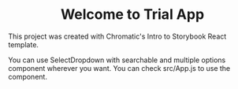 <h1 align="center">
  Welcome to Trial App
</h1>
This project was created with Chromatic's Intro to Storybook React template.

You can use SelectDropdown with searchable and multiple options component wherever you want.
You can check src/App.js to use the component.